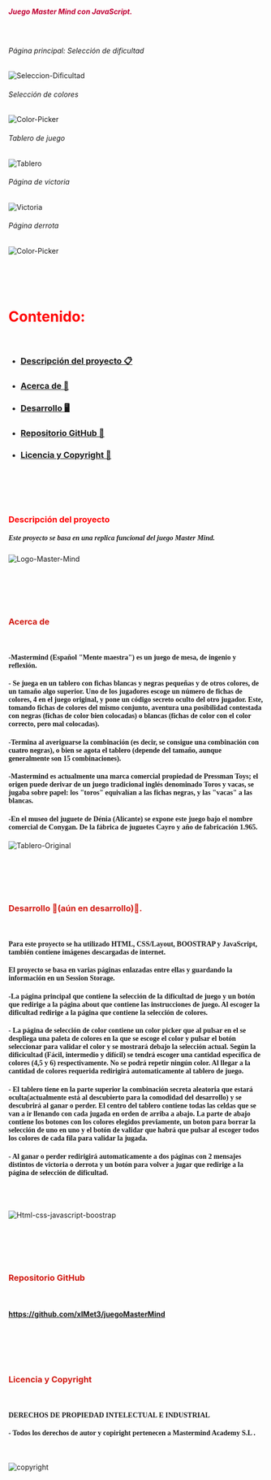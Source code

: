 ##### <span style= "color: #c00034">Juego Master Mind con JavaScript. 
<br>

###### Página principal: Selección de dificultad
![Seleccion-Dificultad](./img/principalReadme.png)
###### Selección de colores
![Color-Picker](./img/colorPickerReadme.png)
###### Tablero de juego
![Tablero](./img/tableroReadme.png)
###### Página de victoria
![Victoria](./img/victoriaReadme.png)
###### Página derrota
![Color-Picker](./img/derrotaReadme.png)
<br>





<br><br><br>

# <span style= "color:#ff0000"> Contenido:
<br>

- ### [Descripción del proyecto 📋](#Descripción-del-proyecto)
- ### [Acerca de 🔴](#Acerca)
- ### [Desarrollo 🖥️](#Desarrollo)
- ### [Repositorio GitHub 💾](#Repositorio)
- ### [Licencia y Copyright 📜](#Licencia)

<br><br><br><br>


### <span style="color:#ff0000">Descripción del proyecto
<!-- <br> -->

##### <span style="font-family:Aria-lNarrow"> Este proyecto se basa en una replica funcional del juego Master Mind.

![Logo-Master-Mind](./img/mastermind_prod.jpg)

<br><br><br><br>

### <span style= "color:#d11911">Acerca de <a id="Acerca"></a>

<br>

#### <span style="font-family:Aria-lNarrow"> -Mastermind (Español "Mente maestra") es un juego de mesa, de ingenio y reflexión.
#### <span style="font-family:Aria-lNarrow"> - Se juega en un tablero con fichas blancas y negras pequeñas y de otros colores, de un tamaño algo superior. Uno de los jugadores escoge un número de fichas de colores, 4 en el juego original, y pone un código secreto oculto del otro jugador. Este, tomando fichas de colores del mismo conjunto, aventura una posibilidad contestada con negras (fichas de color bien colocadas) o blancas (fichas de color con el color correcto, pero mal colocadas).

#### <span style="font-family:Aria-lNarrow"> -Termina al averiguarse la combinación (es decir, se consigue una combinación con cuatro negras), o bien se agota el tablero (depende del tamaño, aunque generalmente son 15 combinaciones).

#### <span style="font-family:Aria-lNarrow"> -Mastermind es actualmente una marca comercial propiedad de Pressman Toys; el origen puede derivar de un juego tradicional inglés denominado Toros y vacas, se jugaba sobre papel: los "toros" equivalían a las fichas negras, y las "vacas" a las blancas.

#### <span style="font-family:Aria-lNarrow"> -En el museo del juguete de Dénia (Alicante) se expone este juego bajo el nombre comercial de Conygan. De la fábrica de juguetes Cayro y año de fabricación 1.965.
![Tablero-Original](./img/tableroOriginalReadme.jpg)

<br><br><br><br>

### <span style= "color:#d11911">Desarrollo 🚧(aún en desarrollo)🚧.<a id="Desarrollo"></a>

<br>

####  <span style="font-family:Aria-lNarrow">  Para este proyecto se ha utilizado HTML, CSS/Layout, BOOSTRAP y JavaScript, también contiene imágenes descargadas de internet.

#### <span style="font-family:Aria-lNarrow"> El proyecto se basa en varias páginas enlazadas entre ellas y guardando la información en un Session Storage.
#### <span style="font-family:Aria-lNarrow"> -La página principal que contiene la selección de la dificultad de juego y un botón que redirige a la página about que contiene las instrucciones de juego. Al escoger la dificultad redirige a la página que contiene la selección de colores.
#### <span style="font-family:Aria-lNarrow"> - La página de selección de color contiene un color picker que al pulsar en el se despliega una paleta de colores en la que se escoge el color y pulsar el botón seleccionar para validar el color y se mostrará debajo la selección actual. Según la dificicultad (Fácil, intermedio y difícil) se tendrá escoger una cantidad específica de colores (4,5 y 6) respectivamente. No se podrá repetir ningún color. Al llegar a la cantidad de colores requerida redirigirá automaticamente al tablero de juego.
#### <span style="font-family:Aria-lNarrow"> - El tablero tiene en la parte superior la combinación secreta aleatoria que estará oculta(actualmente está al descubierto para la comodidad del desarrollo) y se descubrirá al ganar o perder. El centro del tablero contiene todas las celdas que se van a ir llenando con cada jugada en orden de arriba a abajo. La parte de abajo contiene los botones con los colores elegidos previamente, un boton para borrar la selección de uno en uno y el botón de validar que habrá que pulsar al escoger todos los colores de cada fila para validar la jugada.
#### <span style="font-family:Aria-lNarrow"> - Al ganar o perder redirigirá automaticamente a dos páginas con 2 mensajes distintos de victoria o derrota y un botón para volver a jugar que redirige a la página de selección de dificultad.

<br> <br>

![Html-css-javascript-boostrap](./img/htmlCssJavaScriptBootstrap.jpg)

<br><br><br><br>


### <span style= "color:#d11911">Repositorio GitHub
<a id="Repositorio"></a>

<br>

#### https://github.com/xIMet3/juegoMasterMind

<br><br><br><br>

### <span style= "color:#d11911">Licencia y Copyright
<a id="Licencia"></a>

<br>

#### <span style="font-family:Aria-lNarrow">DERECHOS DE PROPIEDAD INTELECTUAL E INDUSTRIAL

#### <span style="font-family:Aria-lNarrow"> - Todos los derechos de autor y copiright pertenecen a Mastermind Academy S.L .
 
<br>

![copyright](./img/copyright.png)